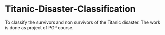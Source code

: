 # Titanic-Disaster-Classification
To classify the survivors and non survivors of the Titanic disaster.  The work is done as project of PGP course. 
